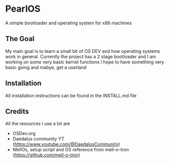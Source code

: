 
# PearlOS

A simple bootloader and operating system for x86 machines

## The Goal
My main goal is to learn a small bit of OS DEV and how operating systems work in general.
Currently the project has a 2 stage bootloader and I am working on some very basic kernel functions
I hope to have something very basic going and mabye, get a userland

## Installation
All installation instructions can be found in the INSTALL.md file

## Credits
All the resources I use a lot are 
 - OSDev.org
 - Daedalus community YT (https://www.youtube.com/@DaedalusCommunity)
 - MellOs, setup script and OS reference from mell-o-tron (https://github.com/mell-o-tron) 
